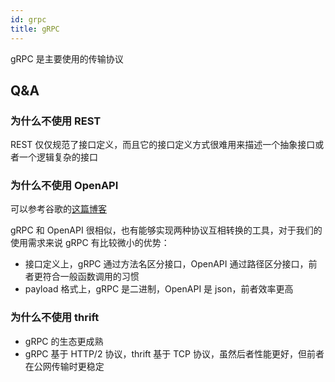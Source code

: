 ```yaml
---
id: grpc
title: gRPC
---
```


gRPC 是主要使用的传输协议

## Q&A

### 为什么不使用 REST

REST 仅仅规范了接口定义，而且它的接口定义方式很难用来描述一个抽象接口或者一个逻辑复杂的接口

### 为什么不使用 OpenAPI

可以参考谷歌的[这篇博客](https://cloud.google.com/blog/products/api-management/understanding-grpc-openapi-and-rest-and-when-to-use-them)

gRPC 和 OpenAPI 很相似，也有能够实现两种协议互相转换的工具，对于我们的使用需求来说 gRPC 有比较微小的优势：

- 接口定义上，gRPC 通过方法名区分接口，OpenAPI 通过路径区分接口，前者更符合一般函数调用的习惯
- payload 格式上，gRPC 是二进制，OpenAPI 是 json，前者效率更高

### 为什么不使用 thrift

- gRPC 的生态更成熟
- gRPC 基于 HTTP/2 协议，thrift 基于 TCP 协议，虽然后者性能更好，但前者在公网传输时更稳定
